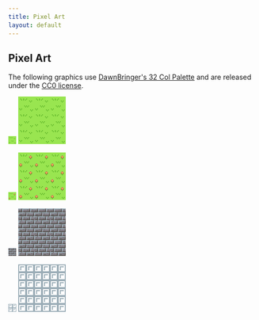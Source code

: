 ```yaml
---
title: Pixel Art
layout: default
---
```


## Pixel Art

The following graphics use
[DawnBringer's 32 Col Palette](http://pixeljoint.com/forum/forum_posts.asp?TID=16247)
and are released under the
[CC0 license](https://creativecommons.org/publicdomain/zero/1.0/).

![Grass](img/pixel-art/grass.png)
![Preview: Grass](img/pixel-art/grass-preview.png)

![Flowers](img/pixel-art/flowers.png)
![Preview: Flowers](img/pixel-art/flowers-preview.png)

![Bricks](img/pixel-art/bricks.png)
![Preview: Bricks](img/pixel-art/bricks-preview.png)

![Tiled Floor](img/pixel-art/tiled-floor.png)
![Preview: Tiled Floor](img/pixel-art/tiled-floor-preview.png)
